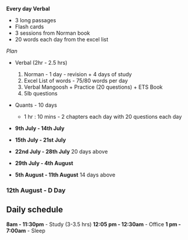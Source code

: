 **Every day Verbal**
- 3 long passages
- Flash cards
- 3 sessions from Norman book 
- 20 words each day from the excel list 

_Plan_ 
- Verbal (2hr - 2.5 hrs)
	1. Norman - 1 day - revision + 4 days of study  
	1. Excel List of words - 75/80 words per day
	2. Verbal Mangoosh + Practice (20 questions) + ETS Book
	2. 5lb questions
- Quants - 10 days
	- 1 hr : 10 mins - 2 chapters each day with 20 questions each day

- **9th July - 14th July**
- **15th July - 21st July**
- **22nd July - 28th July**
20 days above
- **29th July - 4th August**
- **5th August - 11th August**
14 days above
### 12th August - D Day

## Daily schedule 
**8am - 11:30pm** - Study (3-3.5 hrs)
**12:05 pm - 12:30am** - Office
**1 pm - 7:00am** - Sleep

